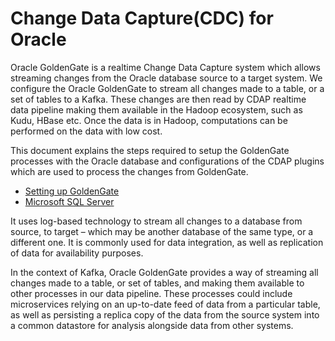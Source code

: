 Change Data Capture(CDC) for Oracle
===================================

Oracle GoldenGate is a realtime Change Data Capture system which allows streaming
changes from the Oracle database source to a target system. We configure the Oracle GoldenGate
to stream all changes made to a table, or a set of tables to a Kafka. These changes are then
read by CDAP realtime data pipeline making them available in the Hadoop ecosystem, such as Kudu,
HBase etc. Once the data is in Hadoop, computations can be performed on the data with low cost.

This document explains the steps required to setup the GoldenGate processes with the Oracle database and
configurations of the CDAP plugins which are used to process the changes from GoldenGate.

* [Setting up GoldenGate](GoldenGateSetup.md)
* [Microsoft SQL Server](docs/sqlserver/SQLServer.md)

It uses log-based technology to stream all changes to a database from source, to target – which may be another database of the same type, or a different one. It is commonly used for data integration, as well as replication of data for availability purposes.

In the context of Kafka, Oracle GoldenGate provides a way of streaming all changes made to a table,
or set of tables, and making them available to other processes in our data pipeline. These processes could include microservices relying on an up-to-date feed of data from a particular table, as well as persisting a replica copy of the data from the source system into a common datastore for analysis alongside data from other systems.